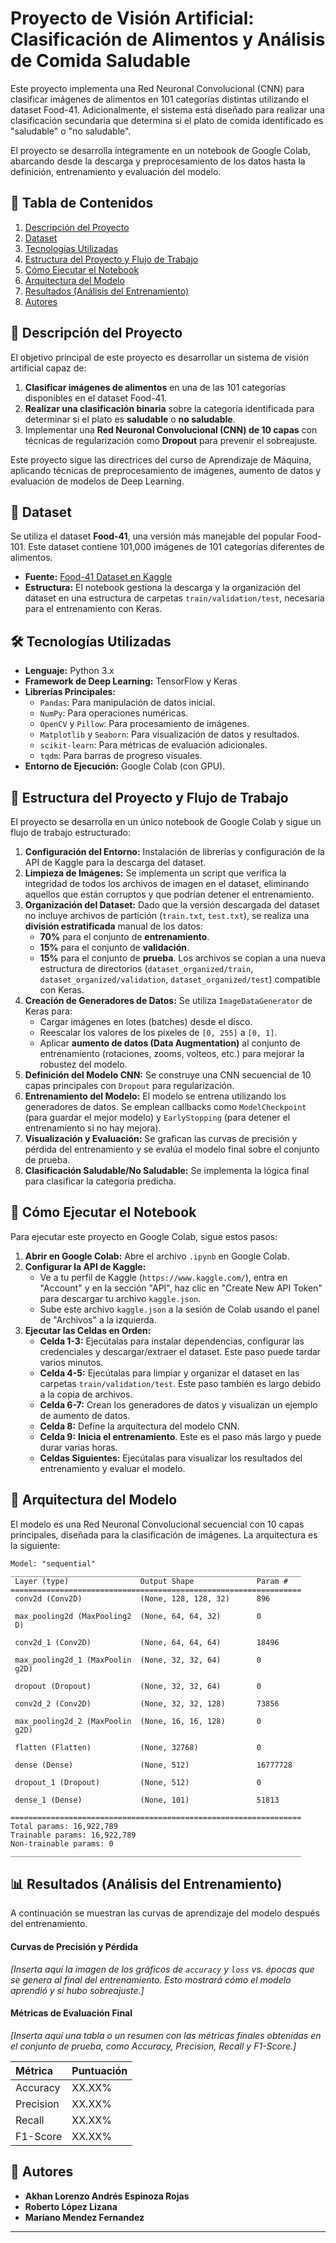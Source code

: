 ﻿# Proyecto de Visión Artificial: Clasificación de Alimentos y Análisis de Comida Saludable

Este proyecto implementa una Red Neuronal Convolucional (CNN) para clasificar imágenes de alimentos en 101 categorías distintas utilizando el dataset Food-41. Adicionalmente, el sistema está diseñado para realizar una clasificación secundaria que determina si el plato de comida identificado es "saludable" o "no saludable".

El proyecto se desarrolla íntegramente en un notebook de Google Colab, abarcando desde la descarga y preprocesamiento de los datos hasta la definición, entrenamiento y evaluación del modelo.

## 📜 Tabla de Contenidos

1.  [Descripción del Proyecto](https://www.google.com/search?q=%23-descripci%C3%B3n-del-proyecto)
2.  [Dataset](https://www.google.com/search?q=%23-dataset)
3.  [Tecnologías Utilizadas](https://www.google.com/search?q=%23-tecnolog%C3%ADas-utilizadas)
4.  [Estructura del Proyecto y Flujo de Trabajo](https://www.google.com/search?q=%23-estructura-del-proyecto-y-flujo-de-trabajo)
5.  [Cómo Ejecutar el Notebook](https://www.google.com/search?q=%23-c%C3%B3mo-ejecutar-el-notebook)
6.  [Arquitectura del Modelo](https://www.google.com/search?q=%23-arquitectura-del-modelo)
7.  [Resultados (Análisis del Entrenamiento)](https://www.google.com/search?q=%23-resultados-an%C3%A1lisis-del-entrenamiento)
8.  [Autores](https://www.google.com/search?q=%23-autores)

## 🎯 Descripción del Proyecto

El objetivo principal de este proyecto es desarrollar un sistema de visión artificial capaz de:

1.  **Clasificar imágenes de alimentos** en una de las 101 categorías disponibles en el dataset Food-41.
2.  **Realizar una clasificación binaria** sobre la categoría identificada para determinar si el plato es **saludable** o **no saludable**.
3.  Implementar una **Red Neuronal Convolucional (CNN) de 10 capas** con técnicas de regularización como **Dropout** para prevenir el sobreajuste.

Este proyecto sigue las directrices del curso de Aprendizaje de Máquina, aplicando técnicas de preprocesamiento de imágenes, aumento de datos y evaluación de modelos de Deep Learning.

## 🍔 Dataset

Se utiliza el dataset **Food-41**, una versión más manejable del popular Food-101. Este dataset contiene 101,000 imágenes de 101 categorías diferentes de alimentos.

  - **Fuente:** [Food-41 Dataset en Kaggle](https://www.kaggle.com/datasets/kmader/food41/data)
  - **Estructura:** El notebook gestiona la descarga y la organización del dataset en una estructura de carpetas `train/validation/test`, necesaria para el entrenamiento con Keras.

## 🛠️ Tecnologías Utilizadas

  - **Lenguaje:** Python 3.x
  - **Framework de Deep Learning:** TensorFlow y Keras
  - **Librerías Principales:**
      - `Pandas`: Para manipulación de datos inicial.
      - `NumPy`: Para operaciones numéricas.
      - `OpenCV` y `Pillow`: Para procesamiento de imágenes.
      - `Matplotlib` y `Seaborn`: Para visualización de datos y resultados.
      - `scikit-learn`: Para métricas de evaluación adicionales.
      - `tqdm`: Para barras de progreso visuales.
  - **Entorno de Ejecución:** Google Colab (con GPU).

## 📂 Estructura del Proyecto y Flujo de Trabajo

El proyecto se desarrolla en un único notebook de Google Colab y sigue un flujo de trabajo estructurado:

1.  **Configuración del Entorno:** Instalación de librerías y configuración de la API de Kaggle para la descarga del dataset.
2.  **Limpieza de Imágenes:** Se implementa un script que verifica la integridad de todos los archivos de imagen en el dataset, eliminando aquellos que están corruptos y que podrían detener el entrenamiento.
3.  **Organización del Dataset:** Dado que la versión descargada del dataset no incluye archivos de partición (`train.txt`, `test.txt`), se realiza una **división estratificada** manual de los datos:
      - **70%** para el conjunto de **entrenamiento**.
      - **15%** para el conjunto de **validación**.
      - **15%** para el conjunto de **prueba**.
        Los archivos se copian a una nueva estructura de directorios (`dataset_organized/train`, `dataset_organized/validation`, `dataset_organized/test`) compatible con Keras.
4.  **Creación de Generadores de Datos:** Se utiliza `ImageDataGenerator` de Keras para:
      - Cargar imágenes en lotes (batches) desde el disco.
      - Reescalar los valores de los píxeles de `[0, 255]` a `[0, 1]`.
      - Aplicar **aumento de datos (Data Augmentation)** al conjunto de entrenamiento (rotaciones, zooms, volteos, etc.) para mejorar la robustez del modelo.
5.  **Definición del Modelo CNN:** Se construye una CNN secuencial de 10 capas principales con `Dropout` para regularización.
6.  **Entrenamiento del Modelo:** El modelo se entrena utilizando los generadores de datos. Se emplean callbacks como `ModelCheckpoint` (para guardar el mejor modelo) y `EarlyStopping` (para detener el entrenamiento si no hay mejora).
7.  **Visualización y Evaluación:** Se grafican las curvas de precisión y pérdida del entrenamiento y se evalúa el modelo final sobre el conjunto de prueba.
8.  **Clasificación Saludable/No Saludable:** Se implementa la lógica final para clasificar la categoría predicha.

## 🚀 Cómo Ejecutar el Notebook

Para ejecutar este proyecto en Google Colab, sigue estos pasos:

1.  **Abrir en Google Colab:** Abre el archivo `.ipynb` en Google Colab.
2.  **Configurar la API de Kaggle:**
      - Ve a tu perfil de Kaggle (`https://www.kaggle.com/`), entra en "Account" y en la sección "API", haz clic en "Create New API Token" para descargar tu archivo `kaggle.json`.
      - Sube este archivo `kaggle.json` a la sesión de Colab usando el panel de "Archivos" a la izquierda.
3.  **Ejecutar las Celdas en Orden:**
      - **Celda 1-3:** Ejecútalas para instalar dependencias, configurar las credenciales y descargar/extraer el dataset. Este paso puede tardar varios minutos.
      - **Celda 4-5:** Ejecútalas para limpiar y organizar el dataset en las carpetas `train/validation/test`. Este paso también es largo debido a la copia de archivos.
      - **Celda 6-7:** Crean los generadores de datos y visualizan un ejemplo de aumento de datos.
      - **Celda 8:** Define la arquitectura del modelo CNN.
      - **Celda 9:** **Inicia el entrenamiento**. Este es el paso más largo y puede durar varias horas.
      - **Celdas Siguientes:** Ejecútalas para visualizar los resultados del entrenamiento y evaluar el modelo.

## 🧠 Arquitectura del Modelo

El modelo es una Red Neuronal Convolucional secuencial con 10 capas principales, diseñada para la clasificación de imágenes. La arquitectura es la siguiente:

```
Model: "sequential"
_________________________________________________________________
 Layer (type)                Output Shape              Param #   
=================================================================
 conv2d (Conv2D)             (None, 128, 128, 32)      896       
                                                                 
 max_pooling2d (MaxPooling2  (None, 64, 64, 32)        0         
 D)                                                              
                                                                 
 conv2d_1 (Conv2D)           (None, 64, 64, 64)        18496     
                                                                 
 max_pooling2d_1 (MaxPoolin  (None, 32, 32, 64)        0         
 g2D)                                                            
                                                                 
 dropout (Dropout)           (None, 32, 32, 64)        0         
                                                                 
 conv2d_2 (Conv2D)           (None, 32, 32, 128)       73856     
                                                                 
 max_pooling2d_2 (MaxPoolin  (None, 16, 16, 128)       0         
 g2D)                                                            
                                                                 
 flatten (Flatten)           (None, 32768)             0         
                                                                 
 dense (Dense)               (None, 512)               16777728  
                                                                 
 dropout_1 (Dropout)         (None, 512)               0         
                                                                 
 dense_1 (Dense)             (None, 101)               51813     
                                                                 
=================================================================
Total params: 16,922,789
Trainable params: 16,922,789
Non-trainable params: 0
_________________________________________________________________
```

## 📊 Resultados (Análisis del Entrenamiento)

A continuación se muestran las curvas de aprendizaje del modelo después del entrenamiento.

#### Curvas de Precisión y Pérdida

*[Inserta aquí la imagen de los gráficos de `accuracy` y `loss` vs. épocas que se genera al final del entrenamiento. Esto mostrará cómo el modelo aprendió y si hubo sobreajuste.]*

#### Métricas de Evaluación Final

*[Inserta aquí una tabla o un resumen con las métricas finales obtenidas en el conjunto de prueba, como Accuracy, Precision, Recall y F1-Score.]*

| Métrica   | Puntuación |
| :-------- | :--------- |
| Accuracy  | XX.XX%     |
| Precision | XX.XX%     |
| Recall    | XX.XX%     |
| F1-Score  | XX.XX%     |

## 👥 Autores

  - **Akhan Lorenzo Andrés Espinoza Rojas**
  - **Roberto López Lizana**
  - **Mariano Mendez Fernandez**

-----